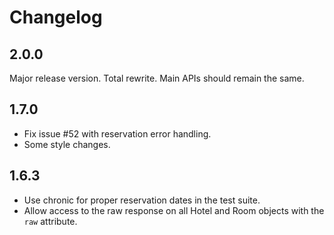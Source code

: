 Changelog
=========

2.0.0
-----
Major release version. Total rewrite. Main APIs should remain the same.

1.7.0
-----

* Fix issue #52 with reservation error handling.
* Some style changes.

1.6.3
-----
* Use chronic for proper reservation dates in the test suite.
* Allow access to the raw response on all Hotel and Room objects with the `raw` attribute.

